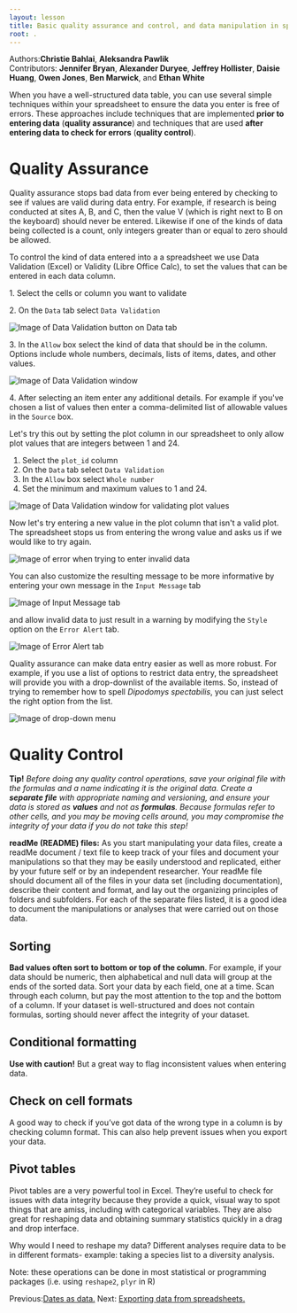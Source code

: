 ```yaml
---
layout: lesson
title: Basic quality assurance and control, and data manipulation in spreadsheets 
root: .
---
```


Authors:**Christie Bahlai**, **Aleksandra Pawlik**<br>
Contributors: **Jennifer Bryan**, **Alexander Duryee**, **Jeffrey Hollister**, **Daisie Huang**, **Owen Jones**,
**Ben Marwick**, and **Ethan White**

When you have a well-structured data table, you can use several simple
techniques within your spreadsheet to ensure the data you enter is
free of errors. These approaches include techniques that are
implemented **prior to entering data** (**quality assurance**) and
techniques that are used **after entering data to check for errors**
(**quality control**).

# Quality Assurance

Quality assurance stops bad data from ever being entered by checking to see if
values are valid during data entry. For example, if research is being conducted
at sites A, B, and C, then the value V (which is right next to B on the
keyboard) should never be entered. Likewise if one of the kinds of data being
collected is a count, only integers greater than or equal to zero should be
allowed.

To control the kind of data entered into a a spreadsheet we use Data Validation
(Excel) or Validity (Libre Office Calc), to set the values that can be entered
in each data column.

1\. Select the cells or column you want to validate

2\. On the `Data` tab select `Data Validation`

![Image of Data Validation button on Data tab](fig/data_validation.png)

3\. In the `Allow` box select the kind of data that should be in the
   column. Options include whole numbers, decimals, lists of items, dates, and
   other values.

![Image of Data Validation window](fig/data_validation_window.png)
   
4\. After selecting an item enter any additional details. For example if you've
   chosen a list of values then enter a comma-delimited list of allowable
   values in the `Source` box.

Let's try this out by setting the plot column in our spreadsheet to only allow
plot values that are integers between 1 and 24.

1. Select the `plot_id` column
2. On the `Data` tab select `Data Validation`
3. In the `Allow` box select `Whole number`
4. Set the minimum and maximum values to 1 and 24.

![Image of Data Validation window for validating plot values](fig/plot_validation.png)

Now let's try entering a new value in the plot column that isn't a valid
plot. The spreadsheet stops us from entering the wrong value and asks us if we
would like to try again.

![Image of error when trying to enter invalid data](fig/invalid_value.png)

You can also customize the resulting message to be more informative by entering
your own message in the `Input Message` tab

![Image of Input Message tab](fig/input_message.png)

and allow invalid data to just result in a warning by modifying the `Style`
option on the `Error Alert` tab.

![Image of Error Alert tab](fig/error_alert.png)

Quality assurance can make data entry easier as well as more robust. For
example, if you use a list of options to restrict data entry, the spreadsheet
will provide you with a drop-downlist of the available items. So, instead of
trying to remember how to spell *Dipodomys spectabilis*, you can just select the
right option from the list.

![Image of drop-down menu](fig/drop_down_list.png)

# Quality Control

**Tip!** *Before doing any quality control operations, save your original file with the formulas and a name indicating it is the original data. Create a **separate file** with appropriate naming and versioning, and ensure your data is stored as **values** and not as **formulas**.  Because formulas refer to other cells, and you may be moving cells around, you may compromise the integrity of your data if you do not take this step!*

**readMe (README) files:** As you start manipulating your data files, create a readMe document / text file to keep track of your files and document your manipulations so that they may be easily understood and replicated, either by your future self or by an independent researcher. Your readMe file should document all of the files in your data set (including documentation), describe their content and format, and lay out the organizing principles of folders and subfolders. For each of the separate files listed, it is a good idea to document the manipulations or analyses that were carried out on those data.

<!-- [Example: converting all data to values: use soybean aphid suction trap dataset for this section] -->

## Sorting
**Bad values often sort to bottom or top of the column**. For example, if your data should be numeric, then alphabetical and null data will group at the ends of the sorted data. Sort your data by each field, one at a time. Scan through each column, but pay the most attention to the top and the bottom of a column. 
If your dataset is well-structured and does not contain formulas, sorting should never affect the integrity of your dataset.

<!-- [Example: sorting] -->

## Conditional formatting
**Use with caution!** But a great way to flag inconsistent values when entering data.

<!-- [Example: conditional formatting] -->

## Check on cell formats
A good way to check if you’ve got data of the wrong type in a column is by checking column format. This can also help prevent issues when you export your data.

<!-- [Example: variable format] -->

## Pivot tables
Pivot tables are a very powerful tool in Excel. They’re useful to check for issues with data integrity because they provide a quick, visual way to spot things that are amiss, including with categorical variables. They are also great for reshaping data and obtaining summary statistics quickly in a drag and drop interface.

<!-- [Example in Pivot Table] -->

Why would I need to reshape my data? Different analyses require data to be in different formats- example: taking a species list to a diversity analysis.

<!-- [Use species list example] -->

Note: these operations can be done in most statistical or programming packages (i.e. using `reshape2`, `plyr` in R)

Previous:[Dates as data.](03-dates-as-data.html) Next: [Exporting data from spreadsheets.](05-exporting-data.html)
